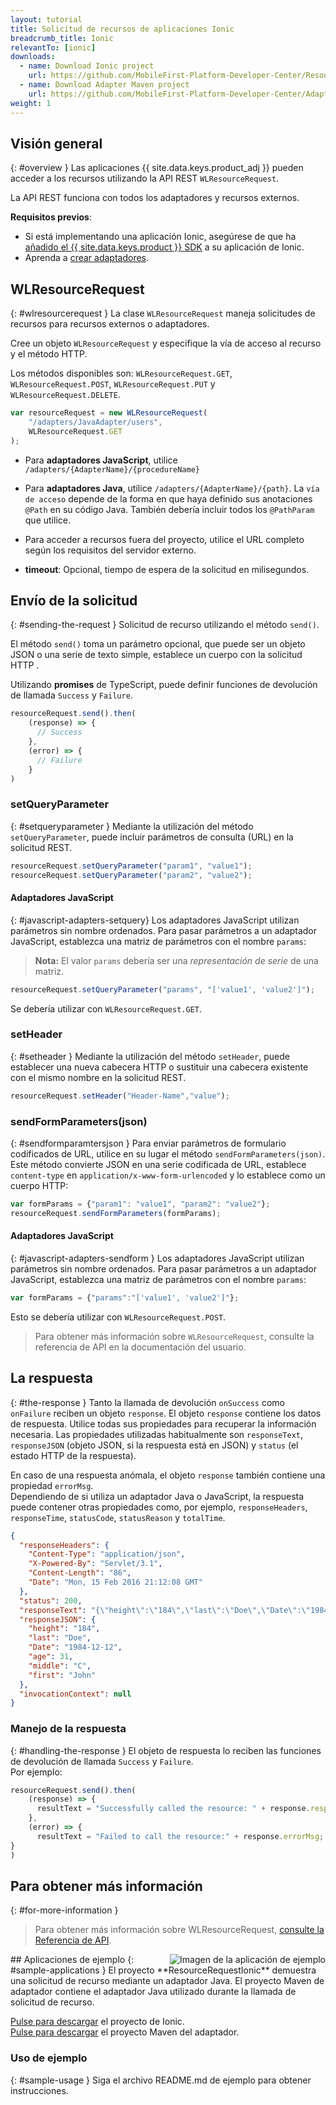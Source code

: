 ```yaml
---
layout: tutorial
title: Solicitud de recursos de aplicaciones Ionic
breadcrumb_title: Ionic
relevantTo: [ionic]
downloads:
  - name: Download Ionic project
    url: https://github.com/MobileFirst-Platform-Developer-Center/ResourceRequestIonic
  - name: Download Adapter Maven project
    url: https://github.com/MobileFirst-Platform-Developer-Center/Adapters/tree/release80
weight: 1
---
```

<!-- NLS_CHARSET=UTF-8 -->
## Visión general
{: #overview }
Las aplicaciones {{ site.data.keys.product_adj }} pueden acceder a los recursos utilizando la API REST `WLResourceRequest`.
  
La API REST funciona con todos los adaptadores y recursos externos.

**Requisitos previos**:

- Si está implementando una aplicación Ionic, asegúrese de que ha [añadido el {{ site.data.keys.product }} SDK](../../../application-development/sdk/ionic) a su aplicación de Ionic.
- Aprenda a [crear adaptadores](../../../adapters/creating-adapters/).

## WLResourceRequest
{: #wlresourcerequest }
La clase `WLResourceRequest` maneja solicitudes de recursos para recursos externos o adaptadores.


Cree un objeto `WLResourceRequest` y especifique la vía de acceso al recurso y el método HTTP.
  
Los métodos disponibles son: `WLResourceRequest.GET`, `WLResourceRequest.POST`, `WLResourceRequest.PUT` y `WLResourceRequest.DELETE`.


```javascript
var resourceRequest = new WLResourceRequest(
    "/adapters/JavaAdapter/users",
    WLResourceRequest.GET
);
```

* Para **adaptadores JavaScript**, utilice `/adapters/{AdapterName}/{procedureName}`
* Para **adaptadores Java**, utilice `/adapters/{AdapterName}/{path}`.  La `vía de acceso` depende de la forma en que haya definido sus anotaciones `@Path` en su código Java.
También debería incluir todos los `@PathParam` que utilice.

* Para acceder a recursos fuera del proyecto, utilice el URL completo según los requisitos del servidor externo.

* **timeout**: Opcional, tiempo de espera de la solicitud en milisegundos. 

## Envío de la solicitud
{: #sending-the-request }
Solicitud de recurso utilizando el método `send()`.
  
El método `send()` toma un parámetro opcional, que puede ser un objeto JSON o una serie de texto simple, establece un cuerpo con la solicitud HTTP .


Utilizando **promises** de TypeScript, puede definir funciones de devolución de llamada `Success` y `Failure`.

```js
resourceRequest.send().then(
    (response) => {
      // Success
    },
    (error) => {
      // Failure
    }
)
```

### setQueryParameter
{: #setqueryparameter }
Mediante la utilización del método `setQueryParameter`, puede incluir parámetros de consulta (URL) en la solicitud REST.


```js
resourceRequest.setQueryParameter("param1", "value1");
resourceRequest.setQueryParameter("param2", "value2");
```

#### Adaptadores JavaScript
{: #javascript-adapters-setquery}
Los adaptadores JavaScript utilizan parámetros sin nombre ordenados.
Para pasar parámetros a un adaptador JavaScript, establezca una matriz de parámetros con el nombre `params`:


> **Nota:** El valor `params` debería ser una *representación de serie* de una matriz. 

```js
resourceRequest.setQueryParameter("params", "['value1', 'value2']");
```

Se debería utilizar con `WLResourceRequest.GET`.

### setHeader
{: #setheader }
Mediante la utilización del método `setHeader`, puede establecer una nueva cabecera HTTP o sustituir una cabecera existente con el mismo nombre en la solicitud REST.


```js
resourceRequest.setHeader("Header-Name","value");
```

### sendFormParameters(json)
{: #sendformparamtersjson }
Para enviar parámetros de formulario codificados de URL, utilice en su lugar el método `sendFormParameters(json)`.
Este método convierte JSON en una serie codificada de URL, establece `content-type` en `application/x-www-form-urlencoded` y lo establece como un cuerpo HTTP:


```js
var formParams = {"param1": "value1", "param2": "value2"};
resourceRequest.sendFormParameters(formParams);
```

#### Adaptadores JavaScript
{: #javascript-adapters-sendform }
Los adaptadores JavaScript utilizan parámetros sin nombre ordenados.
Para pasar parámetros a un adaptador JavaScript, establezca una matriz de parámetros con el nombre `params`:


```js
var formParams = {"params":"['value1', 'value2']"};
```

Esto se debería utilizar con `WLResourceRequest.POST`.


> Para obtener más información sobre `WLResourceRequest`, consulte la referencia de API en la documentación del usuario.


## La respuesta
{: #the-response }
Tanto la llamada de devolución `onSuccess` como `onFailure` reciben un objeto `response`.
El objeto `response` contiene los datos de respuesta. Utilice todas sus propiedades para recuperar la información necesaria.
Las propiedades utilizadas habitualmente son `responseText`, `responseJSON` (objeto JSON, si la respuesta está en JSON) y `status` (el estado HTTP de la respuesta).


En caso de una respuesta anómala, el objeto `response` también contiene una propiedad `errorMsg`.  
Dependiendo de si utiliza un adaptador Java o JavaScript, la respuesta puede contener otras propiedades como, por ejemplo, `responseHeaders`, `responseTime`, `statusCode`, `statusReason` y `totalTime`.

```json
{
  "responseHeaders": {
    "Content-Type": "application/json",
    "X-Powered-By": "Servlet/3.1",
    "Content-Length": "86",
    "Date": "Mon, 15 Feb 2016 21:12:08 GMT"
  },
  "status": 200,
  "responseText": "{\"height\":\"184\",\"last\":\"Doe\",\"Date\":\"1984-12-12\",\"age\":31,\"middle\":\"C\",\"first\":\"John\"}",
  "responseJSON": {
    "height": "184",
    "last": "Doe",
    "Date": "1984-12-12",
    "age": 31,
    "middle": "C",
    "first": "John"
  },
  "invocationContext": null
}
```

### Manejo de la respuesta
{: #handling-the-response }
El objeto de respuesta lo reciben las funciones de devolución de llamada `Success` y `Failure`.  
Por ejemplo:


```js
resourceRequest.send().then(
    (response) => {
      resultText = "Successfully called the resource: " + response.responseText;
    },
    (error) => {
      resultText = "Failed to call the resource:" + response.errorMsg;
}
)
```

## Para obtener más información
{: #for-more-information }
> Para obtener más información sobre WLResourceRequest, [consulte la Referencia de API](../../../api/client-side-api/javascript/client/).



<img alt="Imagen de la aplicación de ejemplo" src="resource-request-success-cordova.png" style="float:right"/>
## Aplicaciones de ejemplo
{: #sample-applications }
El proyecto **ResourceRequestIonic** demuestra una solicitud de recurso mediante un adaptador Java.  
El proyecto Maven de adaptador contiene el adaptador Java utilizado durante la llamada de solicitud de recurso.


[Pulse para descargar](https://github.com/MobileFirst-Platform-Developer-Center/ResourceRequestIonic/) el proyecto de Ionic.  
[Pulse para descargar](https://github.com/MobileFirst-Platform-Developer-Center/Adapters/tree/release80) el proyecto Maven del adaptador.  

### Uso de ejemplo
{: #sample-usage }
Siga el archivo README.md de ejemplo para obtener instrucciones.
